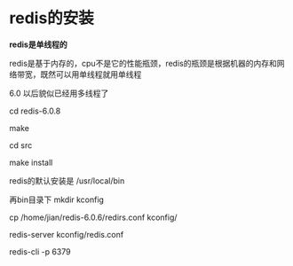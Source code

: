 # redis的安装

**redis是单线程的**	

redis是基于内存的，cpu不是它的性能瓶颈，redis的瓶颈是根据机器的内存和网络带宽，既然可以用单线程就用单线程

6.0 以后貌似已经用多线程了



cd redis-6.0.8

make

cd src

make install 

redis的默认安装是 /usr/local/bin

再bin目录下 mkdir kconfig

cp /home/jian/redis-6.0.6/redirs.conf  kconfig/

redis-server kconfig/redis.conf

redis-cli -p 6379
